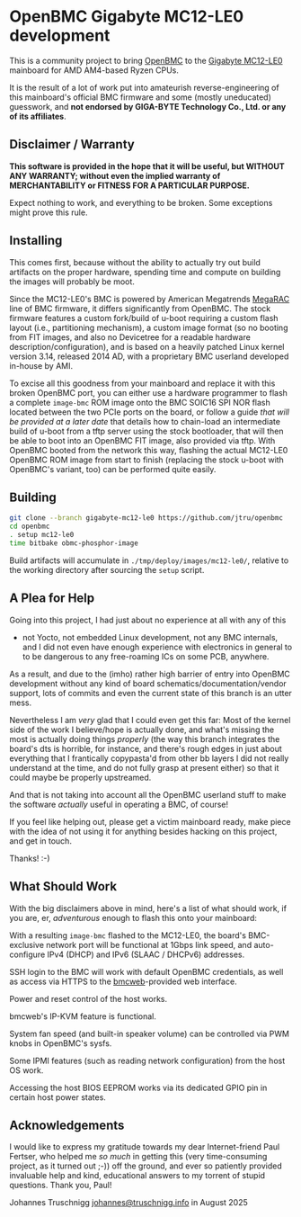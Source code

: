 # OpenBMC Gigabyte MC12-LE0 development

This is a community project to bring [OpenBMC](https://www.openbmc.org/) to the
[Gigabyte MC12-LE0](https://www.gigabyte.com/Enterprise/Server-Motherboard/MC12-LE0-rev-1x)
mainboard for AMD AM4-based Ryzen CPUs.

It is the result of a lot of work put into amateurish reverse-engineering of
this mainboard's official BMC firmware and some (mostly uneducated) guesswork,
and **not endorsed by GIGA-BYTE Technology Co., Ltd. or any of its
affiliates**.


## Disclaimer / Warranty

**This software is provided in the hope that it will be useful, but WITHOUT ANY
WARRANTY; without even the implied warranty of MERCHANTABILITY or FITNESS FOR A
PARTICULAR PURPOSE.**

Expect nothing to work, and everything to be broken. Some exceptions might
prove this rule.


## Installing

This comes first, because without the ability to actually try out build
artifacts on the proper hardware, spending time and compute on building the
images will probably be moot.

Since the MC12-LE0's BMC is powered by American Megatrends
[MegaRAC](https://en.wikipedia.org/wiki/MegaRAC) line of BMC firmware, it
differs significantly from OpenBMC. The stock firmware features a custom
fork/build of u-boot requiring a custom flash layout (i.e., partitioning
mechanism), a custom image format (so no booting from FIT images, and also no
Devicetree for a readable hardware description/configuration), and is based on
a heavily patched Linux kernel version 3.14, released 2014 AD, with a
proprietary BMC userland developed in-house by AMI.

To excise all this goodness from your mainboard and replace it with this broken
OpenBMC port, you can either use a hardware programmer to flash a complete
`image-bmc` ROM image onto the BMC SOIC16 SPI NOR flash located between the two
PCIe ports on the board, or follow a guide *that will be provided at a later
date* that details how to chain-load an intermediate build of u-boot from a
tftp server using the stock bootloader, that will then be able to boot into an
OpenBMC FIT image, also provided via tftp. With OpenBMC booted from the network
this way, flashing the actual MC12-LE0 OpenBMC ROM image from start to finish
(replacing the stock u-boot with OpenBMC's variant, too) can be performed quite
easily.


## Building

```sh
git clone --branch gigabyte-mc12-le0 https://github.com/jtru/openbmc
cd openbmc
. setup mc12-le0
time bitbake obmc-phosphor-image
```

Build artifacts will accumulate in `./tmp/deploy/images/mc12-le0/`, relative to
the working directory after sourcing the `setup` script.


## A Plea for Help

Going into this project, I had just about no experience at all with any of this
- not Yocto, not embedded Linux development, not any BMC internals, and I did
not even have enough experience with electronics in general to to be dangerous
to any free-roaming ICs on some PCB, anywhere.

As a result, and due to the (imho) rather high barrier of entry into OpenBMC
development without any kind of board schematics/documentation/vendor support,
lots of commits and even the current state of this branch is an utter mess.

Nevertheless I am *very* glad that I could even get this far: Most of the
kernel side of the work I believe/hope is actually done, and what's missing the
most is actually doing things *properly* (the way this branch integrates the
board's dts is horrible, for instance, and there's rough edges in just about
everything that I frantically copypasta'd from other bb layers I did not really
understand at the time, and do not fully grasp at present either) so that it
could maybe be properly upstreamed.

And that is not taking into account all the OpenBMC userland stuff to make the
software *actually* useful in operating a BMC, of course!

If you feel like helping out, please get a victim mainboard ready, make piece
with the idea of not using it for anything besides hacking on this project, and
get in touch.

Thanks! :-)


## What Should Work

With the big disclaimers above in mind, here's a list of what should work, if
you are, er, *adventurous* enough to flash this onto your mainboard:

With a resulting `image-bmc` flashed to the MC12-LE0, the board's BMC-exclusive
network port will be functional at 1Gbps link speed, and auto-configure IPv4
(DHCP) and IPv6 (SLAAC / DHCPv6) addresses.

SSH login to the BMC will work with default OpenBMC credentials, as well as
access via HTTPS to the [bmcweb](https://github.com/openbmc/bmcweb)-provided
web interface.

Power and reset control of the host works.

bmcweb's IP-KVM feature is functional.

System fan speed (and built-in speaker volume) can be controlled via PWM knobs
in OpenBMC's sysfs.

Some IPMI features (such as reading network configuration) from the host OS
work.

Accessing the host BIOS EEPROM works via its dedicated GPIO pin in certain host
power states.


## Acknowledgements

I would like to express my gratitude towards my dear Internet-friend Paul
Fertser, who helped me *so much* in getting this (very time-consuming project,
as it turned out ;-)) off the ground, and ever so patiently provided invaluable
help and kind, educational answers to my torrent of stupid questions. Thank
you, Paul!


Johannes Truschnigg <johannes@truschnigg.info> in August 2025
